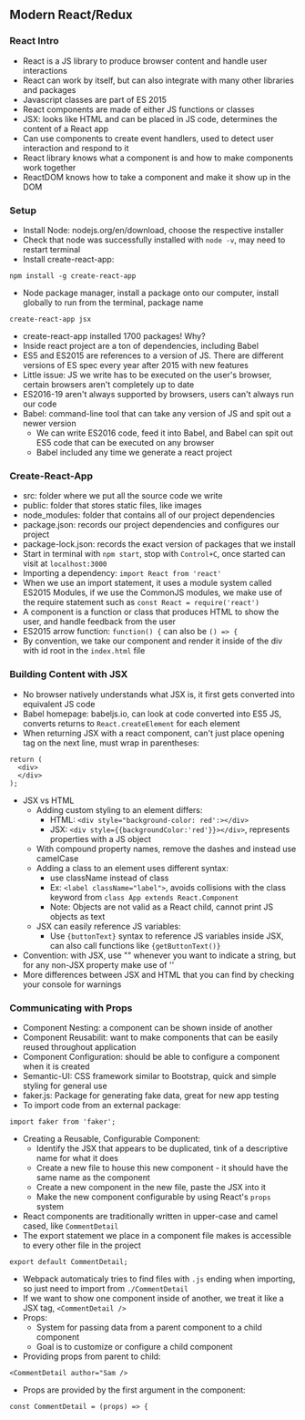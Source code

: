 ## Modern React/Redux
### React Intro
* React is a JS library to produce browser content and handle user interactions
* React can work by itself, but can also integrate with many other libraries and packages
* Javascript classes are part of ES 2015
* React components are made of either JS functions or classes
* JSX: looks like HTML and can be placed in JS code, determines the content of a React app
* Can use components to create event handlers, used to detect user interaction and respond to it
* React library knows what a component is and how to make components work together
* ReactDOM knows how to take a component and make it show up in the DOM

### Setup
* Install Node: nodejs.org/en/download, choose the respective installer
* Check that node was successfully installed with `node -v`, may need to restart terminal
* Install create-react-app:
```
npm install -g create-react-app
```
* Node package manager, install a package onto our computer, install globally to run from the terminal, package name
```
create-react-app jsx
```
* create-react-app installed 1700 packages! Why?
* Inside react project are a ton of dependencies, including Babel
* ES5 and ES2015 are references to a version of JS. There are different versions of ES spec every year after 2015 with new features
* Little issue: JS we write has to be executed on the user's browser, certain browsers aren't completely up to date
* ES2016-19 aren't always supported by browsers, users can't always run our code
* Babel: command-line tool that can take any version of JS and spit out a newer version
  * We can write ES2016 code, feed it into Babel, and Babel can spit out ES5 code that can be executed on any browser
  * Babel included any time we generate a react project

### Create-React-App
* src: folder where we put all the source code we write
* public: folder that stores static files, like images
* node_modules: folder that contains all of our project dependencies
* package.json: records our project dependencies and configures our project
* package-lock.json: records the exact version of packages that we install
* Start in terminal with `npm start`, stop with `Control+C`, once started can visit at `localhost:3000`
* Importing a dependency: `import React from 'react'`
* When we use an import statement, it uses a module system called ES2015 Modules, if we use the CommonJS modules, we make use of the require statement such as `const React = require('react')`
* A component is a function or class that produces HTML to show the user, and handle feedback from the user
* ES2015 arrow function: `function() {` can also be `() => {`
* By convention, we take our component and render it inside of the div with id root in the `index.html` file

### Building Content with JSX
* No browser natively understands what JSX is, it first gets converted into equivalent JS code
* Babel homepage: babeljs.io, can look at code converted into ES5 JS, converts returns to `React.createElement` for each element
* When returning JSX with a react component, can't just place opening tag on the next line, must wrap in parentheses:
```
return (
  <div>
  </div>
);
```
* JSX vs HTML
  * Adding custom styling to an element differs: 
    * HTML: `<div style="background-color: red':></div>`
    * JSX: `<div style={{backgroundColor:'red'}}></div>`, represents properties with a JS object
  * With compound property names, remove the dashes and instead use camelCase
  * Adding a class to an element uses different syntax:
    * use className instead of class
    * Ex: `<label className="label">`, avoids collisions with the class keyword from `class App extends React.Component`
    * Note: Objects are not valid as a React child, cannot print JS objects as text
  * JSX can easily reference JS variables:
    * Use `{buttonText}` syntax to reference JS variables inside JSX, can also call functions like `{getButtonText()}`
* Convention: with JSX, use "" whenever you want to indicate a string, but for any non-JSX property make use of ''
* More differences between JSX and HTML that you can find by checking your console for warnings

### Communicating with Props
* Component Nesting: a component can be shown inside of another
* Component Reusabilit: want to make components that can be easily reused throughout application
* Component Configuration: should be able to configure a component when it is created
* Semantic-UI: CSS framework similar to Bootstrap, quick and simple styling for general use
* faker.js: Package for generating fake data, great for new app testing
* To import code from an external package:
```
import faker from 'faker';
```
* Creating a Reusable, Configurable Component:
  * Identify the JSX that appears to be duplicated, tink of a descriptive name for what it does
  * Create a new file to house this new component - it should have the same name as the component
  * Create a new component in the new file, paste the JSX into it
  * Make the new component configurable by using React's `props` system
* React components are traditionally written in upper-case and camel cased, like `CommentDetail`
* The export statement we place in a component file makes is accessible to every other file in the project
```
export default CommentDetail;
```
* Webpack automaticaly tries to find files with `.js` ending when importing, so just need to import from `./CommentDetail`
* If we want to show one component inside of another, we treat it like a JSX tag, `<CommentDetail />`
* Props:
  * System for passing data from a parent component to a child component
  * Goal is to customize or configure a child component
* Providing props from parent to child:
```
<CommentDetail author="Sam />
```
* Props are provided by the first argument in the component:
```
const CommentDetail = (props) => {
```

 
